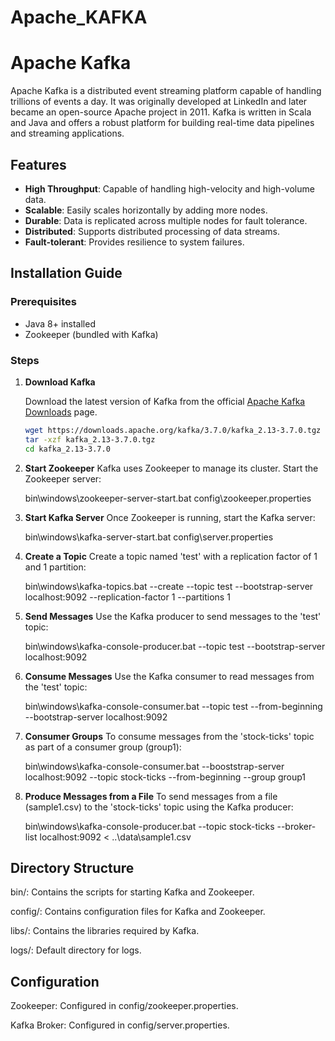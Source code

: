 # Apache_KAFKA
# Apache Kafka

Apache Kafka is a distributed event streaming platform capable of handling trillions of events a day. It was originally developed at LinkedIn and later became an open-source Apache project in 2011. Kafka is written in Scala and Java and offers a robust platform for building real-time data pipelines and streaming applications.

## Features

- **High Throughput**: Capable of handling high-velocity and high-volume data.
- **Scalable**: Easily scales horizontally by adding more nodes.
- **Durable**: Data is replicated across multiple nodes for fault tolerance.
- **Distributed**: Supports distributed processing of data streams.
- **Fault-tolerant**: Provides resilience to system failures.

## Installation Guide

### Prerequisites

- Java 8+ installed
- Zookeeper (bundled with Kafka)

### Steps

1. **Download Kafka**

   Download the latest version of Kafka from the official [Apache Kafka Downloads](https://kafka.apache.org/downloads) page.

   ```bash
   wget https://downloads.apache.org/kafka/3.7.0/kafka_2.13-3.7.0.tgz
   tar -xzf kafka_2.13-3.7.0.tgz
   cd kafka_2.13-3.7.0

1. **Start Zookeeper**
   Kafka uses Zookeeper to manage its cluster. Start the Zookeeper server:
   
   bin\windows\zookeeper-server-start.bat config\zookeeper.properties

2. **Start Kafka Server**
   Once Zookeeper is running, start the Kafka server:

   bin\windows\kafka-server-start.bat config\server.properties
   
3. **Create a Topic**
   Create a topic named 'test' with a replication factor of 1 and 1 partition:

   bin\windows\kafka-topics.bat --create --topic test --bootstrap-server localhost:9092 --replication-factor 1 --partitions 1

4. **Send Messages**
   Use the Kafka producer to send messages to the 'test' topic:

   bin\windows\kafka-console-producer.bat --topic test --bootstrap-server localhost:9092

5. **Consume Messages**
   Use the Kafka consumer to read messages from the 'test' topic:

   bin\windows\kafka-console-consumer.bat --topic test --from-beginning --bootstrap-server localhost:9092

6. **Consumer Groups**
   To consume messages from the 'stock-ticks' topic as part of a consumer group (group1):
   
   bin\windows\kafka-console-consumer.bat --booststrap-server localhost:9092 --topic stock-ticks --from-beginning --group group1

8. **Produce Messages from a File**
   To send messages from a file (sample1.csv) to the 'stock-ticks' topic using the Kafka producer:
   
   bin\windows\kafka-console-producer.bat --topic stock-ticks --broker-list localhost:9092 < ..\data\sample1.csv

## Directory Structure

bin/: Contains the scripts for starting Kafka and Zookeeper.

config/: Contains configuration files for Kafka and Zookeeper.

libs/: Contains the libraries required by Kafka.

logs/: Default directory for logs.

## Configuration

Zookeeper: Configured in config/zookeeper.properties.

Kafka Broker: Configured in config/server.properties.
